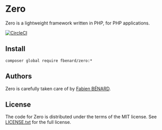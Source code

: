 Zero
====

Zero is a lightweight framework written in PHP, for PHP applications.

[![CircleCI](https://circleci.com/gh/fbenard/Zero.svg?style=svg)](https://circleci.com/gh/fbenard/Zero)


## Install

```
composer global require fbenard/zero:*
```


## Authors

Zero is carefully taken care of by [Fabien BÉNARD](http://fabien.benard.co).


## License

The code for Zero is distributed under the terms of the MIT license. See [LICENSE.txt](LICENSE.txt) for the full license.
